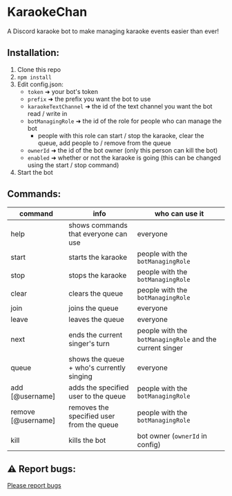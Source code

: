 
# KaraokeChan

A Discord karaoke bot to make managing karaoke events easier than ever!
  

## Installation:

1. Clone this repo
2.  `npm install`
3. Edit config.json:
	* `token` ➜ your bot's token
	* `prefix` ➜ the prefix you want the bot to use
	* `karaokeTextChannel` ➜ the id of the text channel you want the bot read / write in
	* `botManagingRole` ➜ the id of the role for people who can manage the bot
		* people with this role can start / stop the karaoke, clear the queue, add people to / remove from the queue
	* `ownerId` ➜ the id of the bot owner (only this person can kill the bot)
	* `enabled` ➜ whether or not the karaoke is going (this can be changed using the start / stop command)
4. Start the bot

## Commands:
|command|info  | who can use it |
|--|--|--|
|help|shows commands that everyone can use  | everyone |
|start| starts the karaoke | people with the `botManagingRole` |
|stop| stops the karaoke | people with the `botManagingRole` |
|clear| clears the queue | people with the `botManagingRole` |
|join| joins the queue | everyone |
|leave| leaves the queue | everyone |
|next| ends the current singer's turn| people with the `botManagingRole` and the current singer|
|queue| shows the queue + who's currently singing | everyone |
|add [@username]| adds the specified user to the queue | people with the `botManagingRole` |
|remove [@username] | removes the specified user from the queue | people with the `botManagingRole` |
|kill| kills the bot | bot owner (`ownerId` in config)| 

## ⚠ Report bugs:
[Please report bugs](https://github.com/RwbyChan/KaraokeChan/issues)